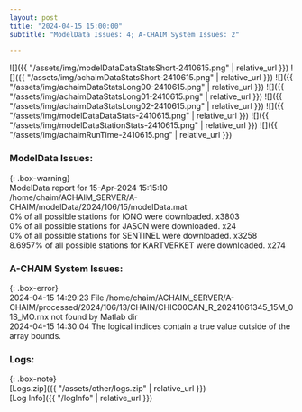 ```yaml
---
layout: post
title: "2024-04-15 15:00:00"
subtitle: "ModelData Issues: 4; A-CHAIM System Issues: 2"

---
```


![]({{ "/assets/img/modelDataDataStatsShort-2410615.png" | relative_url }})
![]({{ "/assets/img/achaimDataStatsShort-2410615.png" | relative_url }})
![]({{ "/assets/img/achaimDataStatsLong00-2410615.png" | relative_url }})
![]({{ "/assets/img/achaimDataStatsLong01-2410615.png" | relative_url }})
![]({{ "/assets/img/achaimDataStatsLong02-2410615.png" | relative_url }})
![]({{ "/assets/img/modelDataDataStats-2410615.png" | relative_url }})
![]({{ "/assets/img/modelDataStationStats-2410615.png" | relative_url }})
![]({{ "/assets/img/achaimRunTime-2410615.png" | relative_url }})


### ModelData Issues:  
  
{: .box-warning}  
 ModelData report for 15-Apr-2024 15:15:10   
 /home/chaim/ACHAIM_SERVER/A-CHAIM/modelData/2024/106/15/modelData.mat   
 0% of all possible stations for IONO were downloaded. x3803   
 0% of all possible stations for JASON were downloaded. x24   
 0% of all possible stations for SENTINEL were downloaded. x3258   
 8.6957% of all possible stations for KARTVERKET were downloaded. x274   
  
### A-CHAIM System Issues:  
  
{: .box-error}  
2024-04-15 14:29:23 File /home/chaim/ACHAIM_SERVER/A-CHAIM/processed/2024/106/13/CHAIN/CHIC00CAN_R_20241061345_15M_01S_MO.rnx not found by Matlab dir  
2024-04-15 14:30:04 The logical indices contain a true value outside of the array bounds.  

### Logs:  
  
{: .box-note}  
[Logs.zip]({{ "/assets/other/logs.zip" | relative_url }})  
[Log Info]({{ "/logInfo" | relative_url }})  
